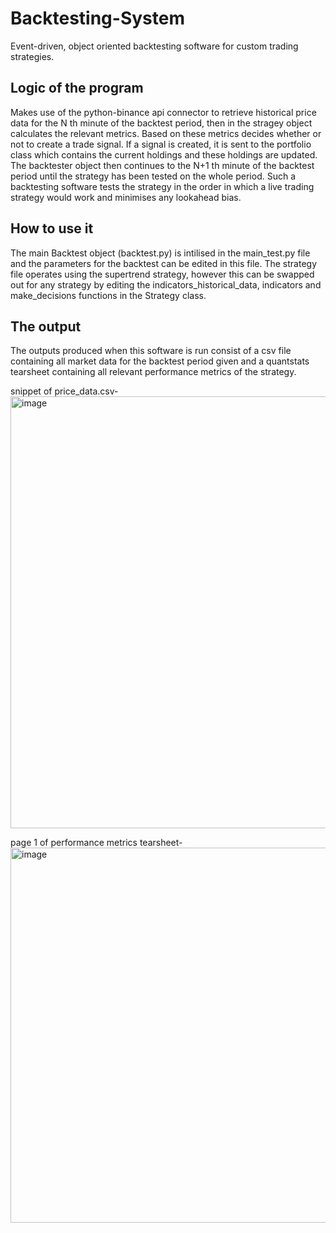 # Backtesting-System
Event-driven, object oriented backtesting software for custom trading strategies.

## Logic of the program

Makes use of the python-binance api connector to retrieve historical price data for the N th minute of the backtest period, then in the stragey object calculates the relevant metrics. Based on these metrics decides whether or not to create a trade signal. If a signal is created, it is sent to the portfolio class which contains the current holdings and these holdings are updated. 
The backtester object then continues to the N+1 th minute of the backtest period until the strategy has been tested on the whole period.
Such a backtesting software tests the strategy in the order in which a live trading strategy would work and minimises any lookahead bias.

## How to use it

The main Backtest object (backtest.py) is intilised in the main_test.py file and the parameters for the backtest can be edited in this file.
The strategy file operates using the supertrend strategy, however this can be swapped out for any strategy by editing the indicators_historical_data, indicators and
make_decisions functions in the Strategy class.

## The output

The outputs produced when this software is run consist of a csv file containing all market data for the backtest period given and a quantstats tearsheet containing 
all relevant performance metrics of the strategy. 

snippet of price_data.csv-
<img width="691" alt="image" src="https://user-images.githubusercontent.com/71666566/187538672-abf8fc83-ab4a-4951-a959-852521430d1f.png">

page 1 of performance metrics tearsheet-
<img width="600" alt="image" src="https://user-images.githubusercontent.com/71666566/187538425-16740d00-1d72-4558-b7a1-ac63edb7522f.png">
